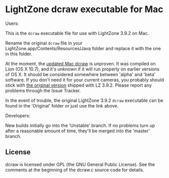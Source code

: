 # LightZone dcraw executable for Mac

Users:

This is the `dcraw` executable file for use with
LightZone 3.9.2 on Mac.

Rename the original `dcraw` file in your
LightZone.app/Contents/Resources/Java folder
and replace it with the one in this folder.

At the moment, the
[updated Mac dcraw](https://github.com/Doug-Pardee/LightZombie/raw/Unstable/dcraw/Mac/dcraw)
is unproven.
It was compiled on Lion (OS X 10.7),
and it's unknown if it will run properly on earlier versions of OS X.
It should be considered somewhere between 'alpha' and 'beta' software.
If you don't need it for your current cameras,
you probably should stick with
[the original version](https://github.com/Doug-Pardee/LightZombie/raw/master/dcraw/Mac/Original/dcraw)
shipped with LZ 3.9.2.
Please report any problems through the Issue Tracker.

In the event of trouble,
the original LightZone 3.9.2 `dcraw` executable
can be found in the 'Original' folder
or just use the link above.

Developers:

New builds initially go into the 'Unstable' branch.
If no problems turn up after a reasonable amount of time,
they'll be merged into the 'master' branch.

## License

dcraw is licensed under GPL (the GNU General Public License).
See the comments at the beginning of the dcraw.c source code for details.

